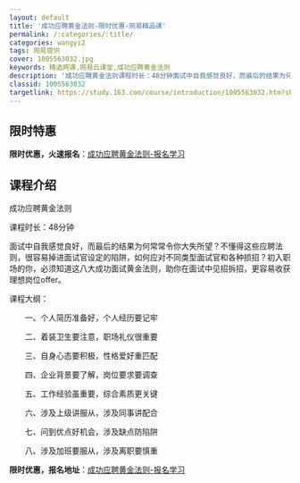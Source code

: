 ```yaml
---
layout: default
title: '成功应聘黄金法则-限时优惠-网易精品课'
permalink: /:categories/:title/
categories: wangyi2
tags: 网易提供
cover: 1005563032.jpg
keywords: 精选网课,网易云课堂,成功应聘黄金法则
description: '成功应聘黄金法则课程时长：48分钟面试中自我感觉良好，而最后的结果为何常常令你大失所望？不懂得这些应聘法则，很容易掉进面'
classid: 1005563032
targetlink: https://study.163.com/course/introduction/1005563032.htm?share=1&shareId=1025206652&utm_campaign=share&utm_medium=iphoneShare&utm_source=&utm_u=1025206652
---
```


## 限时特惠

**限时优惠，火速报名**：[成功应聘黄金法则-报名学习](https://study.163.com/course/introduction/1005563032.htm?share=1&shareId=1025206652&utm_campaign=share&utm_medium=iphoneShare&utm_source=&utm_u=1025206652)

## 课程介绍

成功应聘黄金法则

课程时长：48分钟

面试中自我感觉良好，而最后的结果为何常常令你大失所望？不懂得这些应聘法则，很容易掉进面试官设定的陷阱，如何应对不同类型面试官和各种损招？初入职场的你，必须知道这八大成功面试黄金法则，助你在面试中见招拆招，更容易收获理想岗位offer。

课程大纲：

　　一、个人简历准备好，个人经历要记牢

　　二、着装卫生要注意，职场礼仪很重要

　　三、自身心态要积极，性格爱好重匹配

　　四、企业背景要了解，岗位要求要调查

　　五、工作经验虽重要，综合素质更关键

　　六、涉及上级讲服从，涉及同事讲配合

　　七、问到优点好机会，涉及缺点防陷阱

　　八、涉及加班要服从，涉及离职要慎重

**限时优惠，报名地址**：[成功应聘黄金法则-报名学习](https://study.163.com/course/introduction/1005563032.htm?share=1&shareId=1025206652&utm_campaign=share&utm_medium=iphoneShare&utm_source=&utm_u=1025206652)

